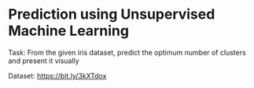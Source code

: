 # Prediction using Unsupervised Machine Learning

Task: From the given iris dataset, predict the optimum number of clusters and present it visually

Dataset: https://bit.ly/3kXTdox
